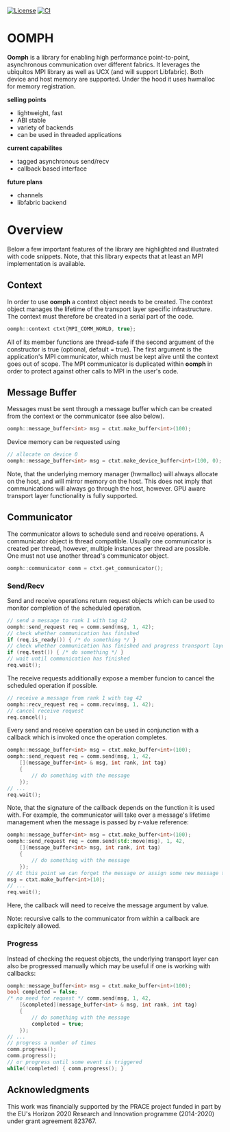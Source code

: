 [![License](https://img.shields.io/badge/License-BSD%203--Clause-blue.svg)](https://opensource.org/licenses/BSD-3-Clause)
[![CI](https://github.com/ghex-org/oomph/actions/workflows/CI.yml/badge.svg)](https://github.com/ghex-org/oomph/actions/workflows/CI.yml)
# OOMPH

**Oomph** is a library for enabling high performance point-to-point, asynchronous communication over different fabrics.
It leverages
the ubiquitos MPI library as well as UCX (and will support Libfabric).
Both device and host memory are supported. Under the hood it uses hwmalloc for memory registration.

**selling points**
- lightweight, fast
- ABI stable
- variety of backends
- can be used in threaded applications

**current capabilites**
- tagged asynchronous send/recv
- callback based interface

**future plans**
- channels
- libfabric backend

# Overview

Below a few important features of the library are highlighted and illustrated with code snippets.
Note, that this library
expects that at least an MPI implementation is available.

## Context
In order to use **oomph** a context object needs to be created.  The context object manages the
lifetime of the transport layer specific infrastructure. The context must therefore be created in a serial part of the code.

```cpp
oomph::context ctxt{MPI_COMM_WORLD, true};

```
All of its member functions
are thread-safe if the second argument of the constructor is true (optional, default = true).
The first argument is the application's MPI communicator, which must be kept alive until the context
goes out of scope. The MPI communicator is duplicated within **oomph** in order to protect against other calls to MPI
in the user's code.

## Message Buffer

Messages must be sent through a message buffer which can be created from the context or the communicator (see also below).
```cpp
oomph::message_buffer<int> msg = ctxt.make_buffer<int>(100);
```
Device memory can be requested using
```cpp
// allocate on device 0
oomph::message_buffer<int> msg = ctxt.make_device_buffer<int>(100, 0);
```
Note, that the underlying memory manager (hwmalloc) will always allocate on the host, and will mirror
memory on the host. This does not imply that communications will always go through the host, however.
GPU aware transport layer functionality is fully supported.

## Communicator

The communicator allows to schedule send and receive operations.
A communicator object is thread compatible. Usually one communicator is created per thread, however, multiple instances
per thread are possible. One must not use another thread's communicator object.

```cpp
oomph::communicator comm = ctxt.get_communicator();
```

### Send/Recv

Send and receive operations return request objects which can be used to monitor completion of the scheduled operation.
```cpp
// send a message to rank 1 with tag 42
oomph::send_request req = comm.send(msg, 1, 42);
// check whether communication has finished
if (req.is_ready()) { /* do something */ }
// check whether communication has finished and progress transport layer
if (req.test()) { /* do something */ }
// wait until communication has finished
req.wait();
```
The receive requests additionally expose a member funcion to cancel the scheduled operation if possible.
```cpp
// receive a message from rank 1 with tag 42
oomph::recv_request req = comm.recv(msg, 1, 42);
// cancel receive request
req.cancel();
```

Every send and receive operation can be used in conjunction with a callback which is invoked once the operation completes.
```cpp
oomph::message_buffer<int> msg = ctxt.make_buffer<int>(100);
oomph::send_request req = comm.send(msg, 1, 42,
    [](message_buffer<int> & msg, int rank, int tag)
    {
        // do something with the message
    });
// ...
req.wait();
```
Note, that the signature of the callback depends on the function it is used with. For example, the communicator will
take over a message's lifetime management when the message is passed by r-value reference:
```cpp
oomph::message_buffer<int> msg = ctxt.make_buffer<int>(100);
oomph::send_request req = comm.send(std::move(msg), 1, 42,
    [](message_buffer<int> msg, int rank, int tag)
    {
        // do something with the message
    });
// At this point we can forget the message or assign some new message to it
msg = ctxt.make_buffer<int>(10);
// ...
req.wait();
```
Here, the callback will need to receive the message argument by value.

Note: recursive calls to the communicator from within a callback are explicitely allowed.

### Progress

Instead of checking the request objects, the underlying transport layer can also be progressed manually
which may be useful if one is working with callbacks:
```cpp
oomph::message_buffer<int> msg = ctxt.make_buffer<int>(100);
bool completed = false;
/* no need for request */ comm.send(msg, 1, 42,
    [&completed](message_buffer<int> & msg, int rank, int tag)
    {
        // do something with the message
        completed = true;
    });
// ...
// progress a number of times
comm.progress();
comm.progress();
// or progress until some event is triggered
while(!completed) { comm.progress(); }
```
## Acknowledgments
This work was financially supported by the PRACE project funded in part by the EU's Horizon 2020
Research and Innovation programme (2014-2020) under grant agreement 823767.
